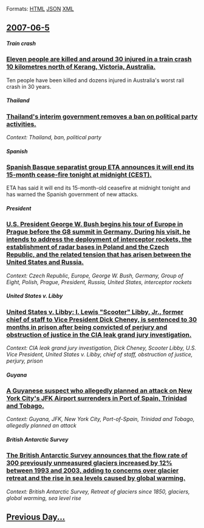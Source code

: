 
Formats: [HTML](2007/06/5/index.html)  [JSON](2007/06/5/index.json)  [XML](2007/06/5/index.xml)  

## [2007-06-5](/news/2007/06/5/index.md)

##### Train crash
### [ Eleven people are killed and around 30 injured in a train crash 10 kilometres north of Kerang, Victoria, Australia. ](/news/2007/06/5/eleven-people-are-killed-and-around-30-injured-in-a-train-crash-10-kilometres-north-of-kerang-victoria-australia.md)
Ten people have been killed and dozens injured in Australia&#39;s worst rail crash in 30 years.

##### Thailand
### [ Thailand's interim government removes a ban on political party activities. ](/news/2007/06/5/thailand-s-interim-government-removes-a-ban-on-political-party-activities.md)
_Context: Thailand, ban, political party_

##### Spanish
### [ Spanish Basque separatist group ETA announces it will end its 15-month cease-fire tonight at midnight (CEST). ](/news/2007/06/5/spanish-basque-separatist-group-eta-announces-it-will-end-its-15-month-cease-fire-tonight-at-midnight-cest.md)
ETA has said it will end its 15-month-old ceasefire at midnight tonight and has warned the Spanish government of new attacks.

##### President
### [ U.S. President George W. Bush begins his tour of Europe in Prague before the G8 summit in Germany. During his visit, he intends to address the deployment of interceptor rockets, the establishment of radar bases in Poland and the Czech Republic, and the related tension that has arisen between the United States and Russia. ](/news/2007/06/5/u-s-president-george-w-bush-begins-his-tour-of-europe-in-prague-before-the-g8-summit-in-germany-during-his-visit-he-intends-to-address.md)
_Context: Czech Republic, Europe, George W. Bush, Germany, Group of Eight, Polish, Prague, President, Russia, United States, interceptor rockets_

##### United States v. Libby
### [ United States v. Libby: I. Lewis "Scooter" Libby, Jr., former chief of staff to Vice President Dick Cheney, is sentenced to 30 months in prison after being convicted of perjury and obstruction of justice in the CIA leak grand jury investigation. ](/news/2007/06/5/united-states-v-libby-i-lewis-scooter-libby-jr-former-chief-of-staff-to-vice-president-dick-cheney-is-sentenced-to-30-months-in-pr.md)
_Context: CIA leak grand jury investigation, Dick Cheney, Scooter Libby, U.S. Vice President, United States v. Libby, chief of staff, obstruction of justice, perjury, prison_

##### Guyana
### [ A Guyanese suspect who allegedly planned an attack on New York City's JFK Airport surrenders in Port of Spain, Trinidad and Tobago. ](/news/2007/06/5/a-guyanese-suspect-who-allegedly-planned-an-attack-on-new-york-city-s-jfk-airport-surrenders-in-port-of-spain-trinidad-and-tobago.md)
_Context: Guyana, JFK, New York City, Port-of-Spain, Trinidad and Tobago, allegedly planned an attack_

##### British Antarctic Survey
### [ The British Antarctic Survey announces that the flow rate of 300 previously unmeasured glaciers increased by 12% between 1993 and 2003, adding to concerns over glacier retreat and the rise in sea levels caused by global warming. ](/news/2007/06/5/the-british-antarctic-survey-announces-that-the-flow-rate-of-300-previously-unmeasured-glaciers-increased-by-12-between-1993-and-2003-add.md)
_Context: British Antarctic Survey, Retreat of glaciers since 1850, glaciers, global warming, sea level rise_

## [Previous Day...](/news/2007/06/4/index.md)

